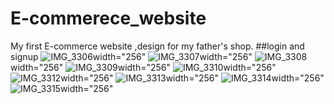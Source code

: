 # E-commerece_website
My first E-commerce website ,design for my father's shop.
##login and signup
![IMG_3306](https://user-images.githubusercontent.com/84129308/122681300-3925fd00-d211-11eb-9732-a759ff8b27a7.jpg)width="256"
![IMG_3307](https://user-images.githubusercontent.com/84129308/122681306-3c20ed80-d211-11eb-9330-e1ef8f43ad3b.jpg)width="256"
![IMG_3308](https://user-images.githubusercontent.com/84129308/122681307-3cb98400-d211-11eb-91a5-6c5dccc459f2.jpg)width="256"
![IMG_3309](https://user-images.githubusercontent.com/84129308/122681308-3d521a80-d211-11eb-98a5-0f86005d8180.jpg)width="256"
![IMG_3310](https://user-images.githubusercontent.com/84129308/122681309-3deab100-d211-11eb-974f-ac181d3e8e2c.jpg)width="256"
![IMG_3312](https://user-images.githubusercontent.com/84129308/122681310-3deab100-d211-11eb-92cf-77c32c9ebec0.jpg)width="256"
![IMG_3313](https://user-images.githubusercontent.com/84129308/122681311-3e834780-d211-11eb-9930-f7a1d13a297e.jpg)width="256"
![IMG_3314](https://user-images.githubusercontent.com/84129308/122681313-3f1bde00-d211-11eb-9cb0-d5ed7defa83d.jpg)width="256"
![IMG_3315](https://user-images.githubusercontent.com/84129308/122681315-3fb47480-d211-11eb-8174-c3661c4ae70a.jpg)width="256"

